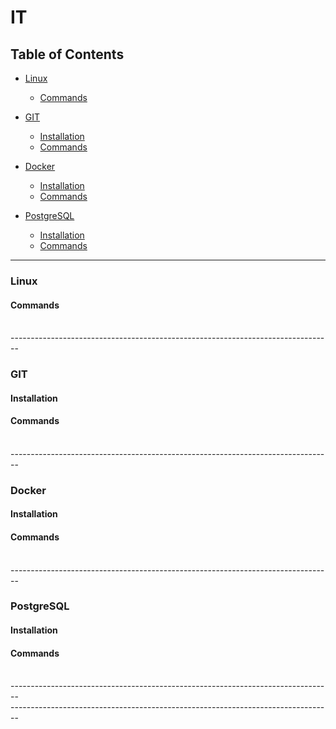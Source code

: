 # IT


## Table of Contents

- [Linux](#linux)
  - [Commands](#linux.commands)

- [GIT](#git)
  - [Installation](#git.install)
  - [Commands](#git.commands)

- [Docker](#docker)
  - [Installation](#docker.install)
  - [Commands](#docker.commands)

- [PostgreSQL](#postgres)
  - [Installation](#postgres.install)
  - [Commands](#postgres.commands)



--------------------------------------------------------------------------------

### Linux <a name="linux"></a>


#### Commands <a name="linux.commands"></a>



<br>
--------------------------------------------------------------------------------

### GIT <a name="git"></a>


#### Installation <a name="git.install"></a>


#### Commands <a name="git.commands"></a>



<br>
--------------------------------------------------------------------------------

### Docker <a name="docker"></a>


#### Installation <a name="docker.install"></a>


#### Commands <a name="docker.commands"></a>



<br>
--------------------------------------------------------------------------------

### PostgreSQL <a name="postgres"></a>


#### Installation <a name="postgres.install"></a>


#### Commands <a name="postgres.commands"></a>



<br>
--------------------------------------------------------------------------------



<br>
--------------------------------------------------------------------------------
